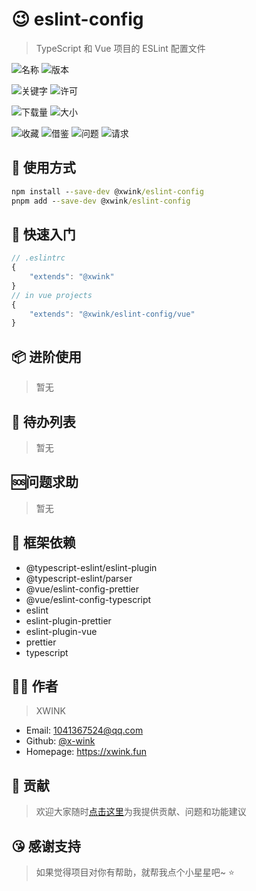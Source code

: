 # 😉 eslint-config

> TypeScript 和 Vue 项目的 ESLint 配置文件

<!-- 通用 -->

![名称](https://img.shields.io/github/package-json/name/x-wink/eslint-config?style=for-the-badge&filename=packages/eslint-config/package.json)
![版本](https://img.shields.io/github/package-json/v/x-wink/eslint-config?style=for-the-badge&filename=packages/eslint-config/package.json)

![关键字](https://img.shields.io/github/package-json/keywords/x-wink/eslint-config?style=for-the-badge&filename=packages/eslint-config/package.json)
![许可](https://img.shields.io/github/package-json/license/x-wink/eslint-config?style=for-the-badge&filename=packages/eslint-config/package.json)

<!-- NPM包专用 -->

![下载量](https://img.shields.io/npm/dt/%40xwink/eslint-config?style=for-the-badge&logo=npm)
![大小](https://img.shields.io/bundlephobia/minzip/%40xwink/eslint-config?style=for-the-badge&logo=npm)

<!-- GITHUB信息 -->

![收藏](https://img.shields.io/github/stars/x-wink/eslint-config?style=flat-square&logo=github)
![借鉴](https://img.shields.io/github/forks/x-wink/eslint-config?style=flat-square&logo=github)
![问题](https://img.shields.io/github/issues/x-wink/eslint-config?style=flat-square&logo=github)
![请求](https://img.shields.io/github/issues-pr/x-wink/eslint-config?style=flat-square&logo=github)

## 💎 使用方式

```cmd
npm install --save-dev @xwink/eslint-config
pnpm add --save-dev @xwink/eslint-config
```

## 📖 快速入门

```typescript
// .eslintrc
{
    "extends": "@xwink"
}
// in vue projects
{
    "extends": "@xwink/eslint-config/vue"
}
```

## 📦 进阶使用

> 暂无

## 📄 待办列表

> 暂无

## 🆘问题求助

> 暂无

## 🎯 框架依赖

-   @typescript-eslint/eslint-plugin
-   @typescript-eslint/parser
-   @vue/eslint-config-prettier
-   @vue/eslint-config-typescript
-   eslint
-   eslint-plugin-prettier
-   eslint-plugin-vue
-   prettier
-   typescript

## 👨‍🎨 作者

> XWINK

-   Email: 1041367524@qq.com
-   Github: [@x-wink](https://github.com/x-wink)
-   Homepage: https://xwink.fun

## 🤝 贡献

> 欢迎大家随时[点击这里](https://github.com/x-wink/libary-template/issues)为我提供贡献、问题和功能建议

## 😘 感谢支持

> 如果觉得项目对你有帮助，就帮我点个小星星吧~ ⭐️
